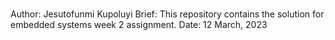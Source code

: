 ###
Author: Jesutofunmi Kupoluyi
Brief: This repository contains the solution for embedded
systems week 2 assignment.
Date: 12 March, 2023
###
